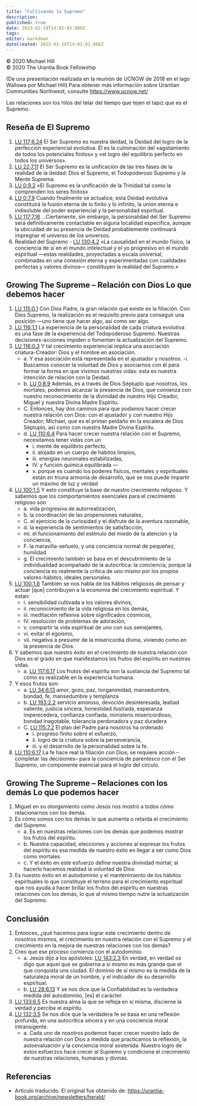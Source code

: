 ```yaml
---
title: "Cultivando lo Supremo"
description: 
published: true
date: 2023-02-19T14:02:03.086Z
tags: 
editor: markdown
dateCreated: 2023-02-19T14:02:03.086Z
---
```


<p class="v-card v-sheet theme--light grey lighten-3 px-2">© 2020 Michael Hill<br>© 2020 The Urantia Book Fellowship</p>

(De una presentación realizada en la reunión de UCNOW de 2018 en el lago Wallowa por Michael Hill) Para obtener más información sobre Urantian Communities Northwest, consulte https://www.ucnow.net/

Las relaciones son los hilos del telar del tiempo que tejen el tapiz que es el Supremo.


## Reseña de El Supremo

1. [LU 117:6.24](/es/The_Urantia_Book/117#p6_24) El Ser Supremo es nuestra deidad, la Deidad del logro de la perfección experiencial evolutiva. Él es la culminación del «agotamiento de todos los potenciales finitos» y «el logro del equilibrio perfecto en todos los universos».
2. [LU 22:7.11](/es/The_Urantia_Book/22#p7_11) El Ser Supremo es la unificación de las tres fases de la realidad de la deidad: Dios el Supremo, el Todopoderoso Supremo y la Mente Suprema
3. [LU 0:9.2](/es/The_Urantia_Book/0#p9_2) «El Supremo es la unificación de la Trinidad tal como la comprenden los seres finitos»
4. [LU 0:7.9](/es/The_Urantia_Book/0#p7_9) Cuando finalmente se actualice, esta Deidad evolutiva constituirá la fusión eterna de lo finito y lo infinito, la unión eterna e indisoluble del poder experiencial y la personalidad espiritual.
5. [LU 117:7.16](/es/The_Urantia_Book/117#p7_16) ...Ciertamente, sin embargo, la personalidad del Ser Supremo será definitivamente contactable en alguna localidad específica, aunque la ubicuidad de su presencia de Deidad probablemente continuará impregnar el universo de los universos.
6. Realidad del Supremo - [LU 130:4.2](/es/The_Urantia_Book/130#p4_2) «La causalidad en el mundo físico, la conciencia de sí en el mundo intelectual y el yo progresivo en el mundo espiritual —estas realidades, proyectadas a escala universal, combinadas en una conexión eterna y experimentadas con cualidades perfectas y valores divinos— constituyen la realidad del Supremo.»

## Growing The Supreme – Relación con Dios Lo que debemos hacer

1. [LU 115:0.1](/es/The_Urantia_Book/115#p0_1) Con Dios Padre, la gran relación que existe es la filiación. Con Dios Supremo, la realización es el requisito previo para conseguir una posición —uno tiene que hacer algo, así como ser algo.
2. [LU 116:1.1](/es/The_Urantia_Book/116#p1_1) La experiencia de la personalidad de cada criatura evolutiva es una fase de la experiencia del Todopoderoso Supremo. Nuestras decisiones-acciones impiden o fomentan la actualización del Supremo.
3. [LU 116:0.3](/es/The_Urantia_Book/116#p0_3) Y tal crecimiento experiencial implica una asociación criatura-Creador: Dios y el hombre en asociación.
    - a. Y esa asociación está representada en el ajustador y nosotros.
        -i. Buscamos conocer la voluntad de Dios y asociarnos con él para formar la forma en que vivimos nuestras vidas: esta es nuestra intención de relación con la Deidad.
    - b. [LU 0:8.9](/es/The_Urantia_Book/0#p8_9) Además, es a través de Dios Séptuplo que nosotros, los mortales, podemos alcanzar la presencia de Dios, que comienza con nuestro reconocimiento de la divinidad de nuestro Hijo Creador, Miguel y nuestra Divina Madre Espíritu.
    - C. Entonces, hay dos caminos para que podamos hacer crecer nuestra relación con Dios: con el ajustador y con nuestro Hijo Creador, Michael, que es el primer peldaño en la escalera de Dios Séptuplo, así como con nuestra Madre Divina Espíritu.
    - d. [LU 110:6.4](/es/The_Urantia_Book/110#p6_4) Para hacer crecer nuestra relación con el Supremo, necesitamos tener vidas con un
        - i. mente de equilibrio perfecto,
        - ii. alojado en un cuerpo de hábitos limpios,
        - iii. energías neuronales estabilizadas,
        - IV. y función química equilibrada —
        - v. porque es cuando los poderes físicos, mentales y espirituales están en triuna armonía de desarrollo, que se nos puede impartir un máximo de luz y verdad
4. [LU 100:1.5](/es/The_Urantia_Book/100#p1_5) Y esto constituye la base de nuestro crecimiento religioso. Y sabemos que los comportamientos esenciales para el crecimiento religioso son
    - a. vida progresiva de autorrealización,
    - b. la coordinación de las propensiones naturales,
    - C. el ejercicio de la curiosidad y el disfrute de la aventura razonable,
    - d. la experiencia de sentimientos de satisfacción,
    - mi. el funcionamiento del estímulo del miedo de la atención y la conciencia,
    - F. la maravilla-señuelo, y una conciencia normal de pequeñez, humildad.
    - g. El crecimiento también se basa en el descubrimiento de la individualidad acompañado de la autocrítica: la conciencia, porque la conciencia es realmente la crítica de uno mismo por los propios valores-hábitos, ideales personales.
5. [LU 100:1.8](/es/The_Urantia_Book/100#p1_8) También se nos habla de los hábitos religiosos de pensar y actuar [que] contribuyen a la economía del crecimiento espiritual. Y estan:
    - i. sensibilidad cultivada a los valores divinos,
    - ii. reconocimiento de la vida religiosa en los demás,
    - iii. meditación reflexiva sobre significados cósmicos,
    - IV. resolución de problemas de adoración,
    - v. compartir la vida espiritual de uno con sus semejantes,
    - vi. evitar el egoísmo,
    - vii. negativa a presumir de la misericordia divina, viviendo como en la presencia de Dios.
6. Y sabemos que nuestro éxito en el crecimiento de nuestra relación con Dios es el grado en que manifestamos los frutos del espíritu en nuestras vidas.
    - a. [LU 117:6.17](/es/The_Urantia_Book/117#p6_17) Los frutos del espíritu son la sustancia del Supremo tal como es realizable en la experiencia humana.
7. Y esos frutos son:
    - a. [LU 34:6.13](/es/The_Urantia_Book/34#p6_13) amor, gozo, paz, longanimidad, mansedumbre, bondad, fe, mansedumbre y templanza
    - b. [LU 193:2.2](/es/The_Urantia_Book/193#p2_2) servicio amoroso, devoción desinteresada, lealtad valiente, justicia sincera, honestidad ilustrada, esperanza imperecedera, confianza confiada, ministerio misericordioso, bondad inagotable, tolerancia perdonadora y paz duradera
    - C. [LU 115:7.2](/es/The_Urantia_Book/115#p7_2) El plan del Padre para nosotros ha ordenado
        - i. progreso finito sobre el esfuerzo,
        - ii. logro de la criatura sobre la perseverancia,
        - iii. y el desarrollo de la personalidad sobre la fe.
8. [LU 110:6.17](/es/The_Urantia_Book/110#p6_17) La fe hace real la filiación con Dios; se requiere acción –completar las decisiones– para la conciencia de parentesco con el Ser Supremo, un componente esencial para el logro del círculo.

## Growing The Supreme – Relaciones con los demás Lo que podemos hacer

1. Miguel en su otorgamiento como Jesús nos mostró a todos cómo relacionarnos con los demás.
2. Es cómo somos con los demás lo que aumenta o retarda el crecimiento del Supremo.
    - a. Es en nuestras relaciones con los demás que podemos mostrar los frutos del espíritu.
    - b. Nuestra capacidad, elecciones y acciones al expresar los frutos del espíritu es esa medida de nuestro éxito en llegar a ser como Dios como mortales.
    - c. Y el éxito en este esfuerzo define nuestra divinidad mortal; al hacerlo hacemos realidad la voluntad de Dios
3. Es nuestro éxito en el autodominio y el mantenimiento de los hábitos espirituales lo que constituye el terreno para el crecimiento espiritual que nos ayuda a hacer brillar los frutos del espíritu en nuestras relaciones con los demás, lo que al mismo tiempo nutre la actualización del Supremo.

## Conclusión

1. Entonces, ¿qué hacemos para lograr este crecimiento dentro de nosotros mismos, el crecimiento en nuestra relación con el Supremo y el crecimiento en la mejora de nuestras relaciones con los demás?
2. Creo que ese proceso comienza con el autodominio.
    - a. Jesús dijo a los apóstoles: [LU 143:2.3](/es/The_Urantia_Book/143#p2_3) En verdad, en verdad os digo que aquel que se gobierna a sí mismo es más grande que el que conquista una ciudad. El dominio de sí mismo es la medida de la naturaleza moral de un hombre, y el indicador de su desarrollo espiritual.
    - b. [LU 28:6.13](/es/The_Urantia_Book/28#p6_13) Y se nos dice que la Confiabilidad es la verdadera medida del autodominio, [es] el carácter.
3. [LU 133:6.5](/es/The_Urantia_Book/133#p6_5) Es nuestra alma la que se refleja en sí misma, discierne la verdad y percibe el espíritu.
4. [LU 132:3.5](/es/The_Urantia_Book/132#p3_5) Se nos dice que la verdadera fe se basa en una reflexión profunda, en una autocrítica sincera y en una conciencia moral intransigente.
    - a. Cada uno de nosotros podemos hacer crecer nuestro lado de nuestra relación con Dios a medida que practicamos la reflexión, la autoevaluación y la conciencia moral sostenida. Nuestro logro de estos esfuerzos hace crecer al Supremo y condiciona el crecimiento de nuestras relaciones, humanas y divinas.

## Referencias

- Artículo traducido. El original fue obtenido de: https://urantia-book.org/archive/newsletters/herald/